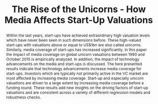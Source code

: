 ---
layout: article
comments: true
title: "The Rise of the Unicorns - How Media Affects Start-Up Valuations"
excerpt: Investors who are typically not primarily active in the VC market are most affected by increasing media coverage; valuations are driven to a large extent by increasing media coverage before a funding round.
link: https://papers.ssrn.com/sol3/papers.cfm?abstract_id=2808458
source: Working paper, 2016
authors:
  - name: Severin Johannes Zörgiebel
    affiliation: Goethe University Frankfurt
abstract: Within the last years, start-ups have achieved extraordinary high valuation levels which have never been seen in such dimensions before. These high-valued start-ups with valuations above or equal to US$1bn are also called unicorns. Similarly, media coverage of start-ups has increased significantly. In this paper the impact of media coverage on global unicorn valuations between 1990 and October 2015 is empirically analyzed. In addition, the impact of technology advancements on the media and start-ups is discussed. The here presented results indicate that technology advancements increase media coverage for start-ups. Investors which are typically not primarily active in the VC market are most affected by increasing media coverage. Start-up and especially unicorn valuations are driven to a large extent by increasing media coverage before a funding round. These results add new insights on the driving factors of start-up valuations and are consistent across a variety of different regression models and robustness checks.
---